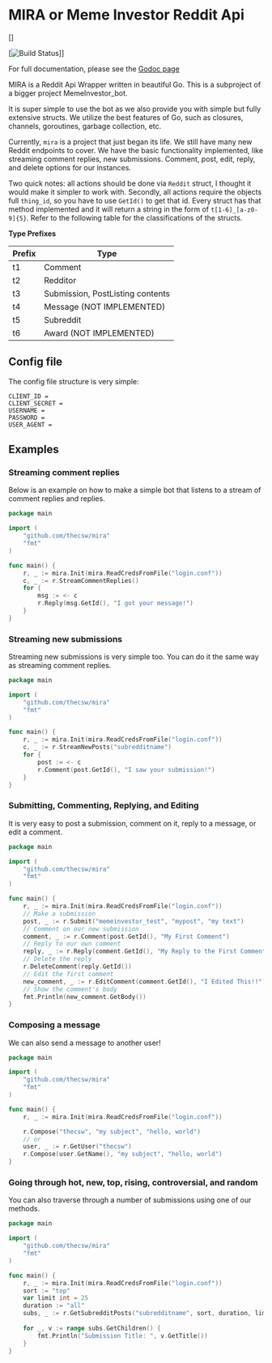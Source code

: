 # MIRA or Meme Investor Reddit Api

[]

[![Build Status](https://travis-ci.org/thecsw/mira.svg?branch=master)]]

For full documentation, please see the [Godoc page](https://godoc.org/github.com/thecsw/mira)

MIRA is a Reddit Api Wrapper written in beautiful Go. This is a subproject
of a bigger project MemeInvestor_bot. 

It is super simple to use the bot as we also provide you
with simple but fully extensive structs. We utilize the 
best features of Go, such as closures, channels, goroutines, garbage collection, etc.

Currently, `mira` is a project that just began its life. We still have many new Reddit
endpoints to cover. We have the basic functionality implemented, like streaming comment
replies, new submissions. Comment, post, edit, reply, and delete options for our
instances.

Two quick notes: all actions should be done via `Reddit` struct, I thought it would make it
simpler to work with. Secondly, all actions require the objects full `thing_id`, so you have
to use `GetId()` to get that id. Every struct has that method implemented and it will return
a string in the form of `t[1-6]_[a-z0-9]{5}`. Refer to the following table for the classifications
of the structs.

**Type Prefixes**

| Prefix | Type                             |
|--------|----------------------------------|
|   t1   | Comment                          |
|   t2   | Redditor                         |
|   t3   | Submission, PostListing contents |
|   t4   | Message (NOT IMPLEMENTED)        |
|   t5   | Subreddit                        |
|   t6   | Award (NOT IMPLEMENTED)          |

## Config file

The config file structure is very simple:

```
CLIENT_ID =
CLIENT_SECRET =
USERNAME =
PASSWORD =
USER_AGENT =
```

## Examples

### Streaming comment replies

Below is an example on how to make a simple bot that 
listens to a stream of comment replies and replies.

``` go
package main

import (
	"github.com/thecsw/mira"
	"fmt"
)

func main() {
	r, _ := mira.Init(mira.ReadCredsFromFile("login.conf"))
	c, _ := r.StreamCommentReplies()
	for {
		msg := <- c
		r.Reply(msg.GetId(), "I got your message!")
	}
}
```

### Streaming new submissions

Streaming new submissions is very simple too. You can do it the same way
as streaming comment replies.

``` go
package main

import (
	"github.com/thecsw/mira"
	"fmt"
)

func main() {
	r, _ := mira.Init(mira.ReadCredsFromFile("login.conf"))
	c, _ := r.StreamNewPosts("subredditname")
	for {
		post := <- c
		r.Comment(post.GetId(), "I saw your submission!")
	}
}
```

### Submitting, Commenting, Replying, and Editing

It is very easy to post a submission, comment on it, reply to a message, or
edit a comment.

``` go
package main

import (
	"github.com/thecsw/mira"
	"fmt"
)

func main() {
	r, _ := mira.Init(mira.ReadCredsFromFile("login.conf"))
	// Make a submission
	post, _ := r.Submit("memeinvestor_test", "mypost", "my text")
	// Comment on our new submission
	comment, _ := r.Comment(post.GetId(), "My First Comment")
	// Reply to our own comment
	reply, _ := r.Reply(comment.GetId(), "My Reply to the First Comment")
	// Delete the reply
	r.DeleteComment(reply.GetId())
	// Edit the first comment
	new_comment, _ := r.EditComment(comment.GetId(), "I Edited This!!")
	// Show the comment's body
	fmt.Println(new_comment.GetBody())
}
```

### Composing a message

We can also send a message to another user!

``` go
package main

import (
	"github.com/thecsw/mira"
	"fmt"
)

func main() {
	r, _ := mira.Init(mira.ReadCredsFromFile("login.conf"))

	r.Compose("thecsw", "my subject", "hello, world")
	// or
	user, _ := r.GetUser("thecsw")
	r.Compose(user.GetName(), "my subject", "hello, world")
}
```

### Going through hot, new, top, rising, controversial, and random

You can also traverse through a number of submissions using
one of our methods.

``` go
package main

import (
	"github.com/thecsw/mira"
	"fmt"
)

func main() {
	r, _ := mira.Init(mira.ReadCredsFromFile("login.conf"))
	sort := "top"
	var limit int = 25
	duration := "all"
	subs, _ := r.GetSubredditPosts("subredditname", sort, duration, limit)
	
	for _, v := range subs.GetChildren() {
		fmt.Println("Submission Title: ", v.GetTitle())
	}
}
```
